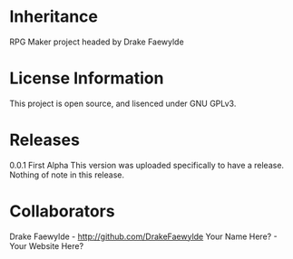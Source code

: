 # Inheritance
RPG Maker project headed by Drake Faewylde

# License Information
This project is open source, and lisenced under GNU GPLv3.

# Releases
0.0.1 First Alpha This version was uploaded specifically to have a release. Nothing of note in this release.

# Collaborators
Drake Faewylde - http://github.com/DrakeFaewylde
Your Name Here? - Your Website Here?
